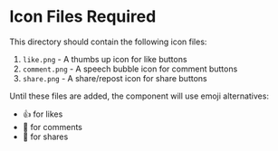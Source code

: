 # Icon Files Required

This directory should contain the following icon files:

1. `like.png` - A thumbs up icon for like buttons
2. `comment.png` - A speech bubble icon for comment buttons
3. `share.png` - A share/repost icon for share buttons

Until these files are added, the component will use emoji alternatives:
- 👍 for likes
- 💬 for comments
- 🔄 for shares 